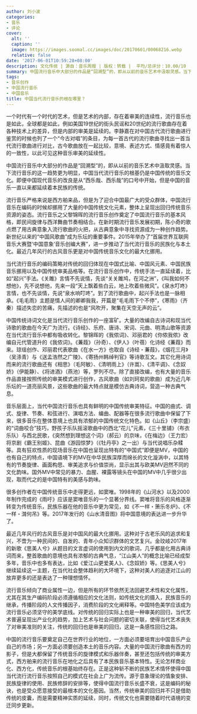 ```yaml
---
author: 刘小波
categories:
- 音乐
- 评论
cover:
  alt: ''
  caption: ''
  image: https://images.soomal.cc/images/doc/20170601/00068216.webp
  relative: false
date: '2017-06-01T10:59:28+08:00'
description: 文化传统 | 源自：音乐周报 | 版权：转载 |  平均/总评分：10.00/10
summary: 中国流行音乐中大部分的作品是“回溯型”的，即从以前的音乐艺术中汲取灵感。当下流行音乐的这一趋势更为明显，中国当代流行音乐的根基仍是中国传统的音乐文化。即便中国现代音乐的改良是从“西乐哉、西乐哉”的口号中开始，但是中国的音乐一直以来都延续着本民族的传统……
tags:
- 音乐创作
- 中国流行音乐
- 中国音乐
title: 中国当代流行音乐的根在哪里？
---
```


一个时代有一个时代的艺术，但是艺术的内部，存在着审美的连续性，流行音乐也是如此，全球都是如此，例如美国19世纪的街头民谣和20世纪的流行歌曲存在着各种技术上的差异，但是内部的审美是延续的。李静嘉在对中国古代流行歌曲进行鉴赏的时候也列了一个“今古对唱”的条目，为每一首古代的流行歌曲寻找出一首当代流行歌曲进行对比，古今歌曲放在一起比较，意境、表述方式、情感竟有着惊人的一致性，以此可见这种音乐审美的延续性。

中国流行音乐中大部分的作品是“回溯型”的，即从以前的音乐艺术中汲取灵感。当下流行音乐的这一趋势更为明显，中国当代流行音乐的根基仍是中国传统的音乐文化。即便中国现代音乐的改良是从“西乐哉、西乐哉”的口号中开始，但是中国的音乐一直以来都延续着本民族的传统。

流行音乐严格来说是西方舶来品，但是为了迎合中国最广大的受众群体，中国流行音乐在编码的时候却挪用了大量的中国传统文化元素，整体上呈现出回归传统音乐资源的姿态。流行音乐之父黎锦晖的流行音乐创作奠定了中国流行音乐的基本风格，即民间旋律与西洋舞曲节奏相结合。在新时期流行音乐发展初期，陈小奇的歌点燃了用古典意象入流行歌曲的火把，从古典意象中寻找资源成为一种创作趋势。新世纪以来的“中国风歌曲”成为乐坛的重要事件。2015年举办了“首届世界互联网音乐大赛暨‘中国意象’音乐创编大赛”，进一步推动了当代流行音乐的民族化与本土化。最近几年风行的古风音乐更是对中国传统音乐文化的最大化挪用。

当代流行音乐的编码策略对传统的回归体现在中国式比喻、中国风元素、中国民族音乐挪用以及中国传统审美品格等。在流行音乐创作中，传统手法一直延续着，比如“起兴”手法。《关雎》言情不先说情，先谈“关关雎鸠，在河之洲”，《叫我如何不想他》，先不说想他，先来一段“天上飘着些白云，地上吹着些微风”。《泉水叮咚》言情，也不先谈情，先说“泉水响叮咚”。到了流行歌曲中，起兴手法也是一脉相承。《毛毛雨》主题是情人间的卿卿我我，开篇是“毛毛雨下个不停”，《寒雨》（齐秦）描述失恋的苦痛，先描述的也是“风吹开，聚集在天空无声的云”。

中国传统诗词文化是当代流行音乐创作的一座富矿。大量的改编自古诗词和现当代诗歌的歌曲在今天广为流行。《诗经》、乐府、唐诗、宋词、元曲、明清山歌等资源在当代流行音乐中都有吸收转化。黎锦晖的《我侬词》、邓丽君的《你侬我侬》改编自元代管道升的《我侬词》。《蒹葭》（孙奇）、《伊人》（叶蓓）化诗经《蒹葭》而来。琼瑶创作、邓丽君代表歌曲《在水一方》也取自《诗经・蒹葭》，《烟花三月》（吴涤青）与《送孟浩然之广陵》、《寄扬州韩绰判官》等诗歌互文。其它化用诗词而来的流行歌曲还有《相思》（毛阿敏）、《清明雨上》（许嵩）、《清平调》、《念奴娇》（伊能静）、《将进酒》（燕池）等，罗列不尽。除了直接改编，也有大量的音乐作品直接按照传统的审美模式进行创作，古风歌曲（如刘珂矣的歌曲）成为近几年乐坛的一道亮丽风景，这些歌曲的最大特点就是模仿古典诗词，营造一种古典气息。

音乐层面上，当代中国流行音乐也具有鲜明的中国传统审美特征。中国的曲式、调式、旋律、节奏、和弦进行、演唱方法、编曲、配器等在很多流行歌曲中保留了下来，很多音乐在整体意境上也具有浓郁的中国传统文化特色。如《山丘》（李宗盛）的“词曲咬合”技巧，野孩子乐队摇滚歌曲中的西北“花儿”元素，《三十里铺》（布衣乐队）与西北民歌，《突然想到理想这个词》（郝云）的京味，《在梅边》（王力宏）将京剧《霸王别姬》、昆曲《游园惊梦》（《牡丹亭》之一出）与当代说唱乐杂糅等。具有狂欢性质的现场音乐在中国也呈现出特有的“中国式”即便是MV，中国的也有自己的特点，中国语境下的MV在中华民族深厚而绵长的文化漩涡中，以其特有的节奏旋律、画面构思、审美追求与价值崇尚，显示出其与欧美MV迥然不同的文化韵味。国外MV中常见的暴力、血腥、裸露等镜头在中国的MV中几乎很少出现，取而代之的是中国特有的美感与韵味。

很多创作者在中国传统音乐中走得更远，如窦唯。1998年的《山河水》以及2000年制作完成的《雨吁》应该是窦唯音乐的一个显著分界线。窦唯将音乐的风格逐渐转变为传统音乐，民族乐器在他的音乐中更为常见，如《不一样・箫乐冬炉》、《不一样・潸何吊》等。2017年发行的《山水清音图》将中国意境的表达进一步升华了。

最近几年风行的古风音乐是对中国风的最大化挪用。这种对于古老乐风的追求和复兴，不啻为一种民间的、自发的、青年小众知识群体的文艺复兴。金玟岐2017年的新歌《思美人兮》从题目的文言虚词的使用到内文的歌词，几乎都是化用古典诗词而来，整首歌曲的意境也具有浓郁的古典气息，“江山美人”的概念比喻已经成型多年，音乐中也多有表达，比如《爱江山更爱美人》、《念奴娇》等。《思美人兮》继续延续这一主题，在当代社会整体趋利的大环境下，这种对美人的追逐对江山的放弃更多的还是表达了一种理想情怀。

流行音乐倾向了商业属性一边，但是所有的环节依然无法回避艺术性和文化属性，尤其在其生产编码阶段必须遵循相应的文化法则，如传统文化的摄入，民族音乐的继承，传播阶段的人文传播因子，消费阶段的文化阐释等。中国特色美学应该成为流行音乐必须坚守的美学底线。对传统的回归实际上也是一种审美的回归，当代艺术普遍呈现出产业化的趋势，加上艺术与社会问题的密切关联，使得当代艺术丧失了对审美准则的关注，传统的回归也是审美的回归，这是一条感性回归之路。

中国的流行音乐要奠定自己在世界行业的地位，一方面必须要培育出中国音乐产业自己的市场；另一方面必须要创造本土的音乐内容。大量的中国流行歌曲有西方的影子，但是大都保留了传统音乐的旋律模式和乐器伴奏，甚至还包括传统的审美方式，西方舶来的流行音乐在地化之后具有了本民族音乐基本特性。无论怎样商业化、西方化，传统音乐的根基始终存在。正是这种斩不断的民族艺术情怀使得中国当代流行流行音乐按照自己的模式在社会上广为流传。源于意象理论的情象安排、民族旋律的使用、民族修辞的安排等，使得中国流行音乐长盛不衰，这是编码的秘诀，也是受众愿意接受的最根本的文化基因。当然，传统审美的回归并不只是借助传统的皮囊，而是需要精神实质的延续，同时，传统文化也需要随着时代语境的变迁同步更新。